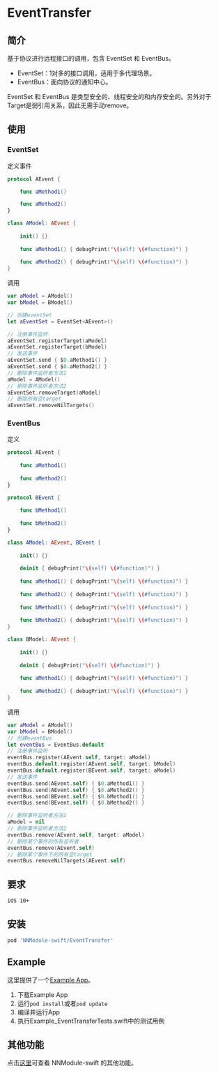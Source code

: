 # EventTransfer

## 简介

基于协议进行远程接口的调用，包含 EventSet 和 EventBus。

+ EventSet：1对多的接口调用，适用于多代理场景。
+ EventBus：面向协议的通知中心。

EventSet 和 EventBus 是类型安全的、线程安全的和内存安全的。另外对于Target是弱引用关系，因此无需手动remove。

## 使用

### EventSet

定义事件 

```swift
protocol AEvent {

    func aMethod1()

    func aMethod2()
}

class AModel: AEvent {
    
    init() {}
    
    func aMethod1() { debugPrint("\(self) \(#function)") }
    
    func aMethod2() { debugPrint("\(self) \(#function)") }
}
```

调用

```swift
var aModel = AModel()
var bModel = BModel()

// 创建eventSet
let aEventSet = EventSet<AEvent>()

// 注册事件监听
aEventSet.registerTarget(aModel)
aEventSet.registerTarget(bModel)
// 发送事件
aEventSet.send { $0.aMethod1() }
aEventSet.send { $0.aMethod2() }
// 删除事件监听者方法1
aModel = AModel()
// 删除事件监听者方法2
aEventSet.removeTarget(aModel)
// 删除所有空target
aEventSet.removeNilTargets()
```

### EventBus

定义

```swift
protocol AEvent {
    
    func aMethod1()
    
    func aMethod2()
}

protocol BEvent {
    
    func bMethod1()
    
    func bMethod2()
}

class AModel: AEvent, BEvent {
    
    init() {}
    
    deinit { debugPrint("\(self) \(#function)") }
    
    func aMethod1() { debugPrint("\(self) \(#function)") }
    
    func aMethod2() { debugPrint("\(self) \(#function)") }
    
    func bMethod1() { debugPrint("\(self) \(#function)") }
    
    func bMethod2() { debugPrint("\(self) \(#function)") }
}

class BModel: AEvent {
    
    init() {}
    
    deinit { debugPrint("\(self) \(#function)") }
    
    func aMethod1() { debugPrint("\(self) \(#function)") }
    
    func aMethod2() { debugPrint("\(self) \(#function)") }
}
```

调用

```swift
var aModel = AModel()
var bModel = BModel()
// 创建eventBus
let eventBus = EventBus.default
// 注册事件监听         
eventBus.register(AEvent.self, target: aModel)
eventBus.default.register(AEvent.self, target: bModel)
eventBus.default.register(BEvent.self, target: aModel)
// 发送事件      
eventBus.send(AEvent.self) { $0.aMethod1() }
eventBus.send(AEvent.self) { $0.aMethod2() }
eventBus.send(BEvent.self) { $0.bMethod1() }
eventBus.send(BEvent.self) { $0.bMethod2() }

// 删除事件监听者方法1
aModel = nil
// 删除事件监听者方法2
eventBus.remove(AEvent.self, target: aModel)
// 删除某个事件的所有监听者
eventBus.remove(AEvent.self)
// 删除某个事件下的所有空target
eventBus.removeNilTargets(AEvent.self)
```

## 要求

`iOS 10+`

## 安装

```ruby
pod 'NNModule-swift/EventTransfer'
```

## Example

这里提供了一个[Example App](../Example_EventTransfer/)。

1. 下载Example App
2. 运行`pod install`或者`pod update`
3. 编译并运行App
4. 执行Example_EventTransferTests.swift中的测试用例

## 其他功能

点击[这里](../README.md)可查看 NNModule-swift 的其他功能。